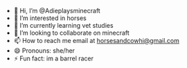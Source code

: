 - 👋 Hi, I’m @Adieplaysminecraft
- 👀 I’m interested in horses
- 🌱 I’m currently learning vet studies
- 💞️ I’m looking to collaborate on minecraft
- 📫 How to reach me email at horsesandcowhi@gmail.com
- 😄 Pronouns: she/her
- ⚡ Fun fact: im a barrel racer

<!---
Adieplaysminecraft/Adieplaysminecraft is a ✨ special ✨ repository because its `README.md` (this file) appears on your GitHub profile.
You can click the Preview link to take a look at your changes.
--->

